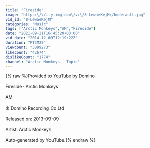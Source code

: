 ```yaml
---
title: "Fireside"
image: "https:\/\/i.ytimg.com\/vi\/8-LewaeKejM\/hqdefault.jpg"
vid_id: "8-LewaeKejM"
categories: "Music"
tags: ["Arctic Monkeys","AM","Fireside"]
date: "2021-09-21T16:45:20+03:00"
vid_date: "2014-12-09T12:19:22Z"
duration: "PT3M2S"
viewcount: "3899273"
likeCount: "42674"
dislikeCount: "1774"
channel: "Arctic Monkeys - Topic"
---
```

{% raw %}Provided to YouTube by Domino<br /><br />Fireside · Arctic Monkeys<br /><br />AM<br /><br />℗ Domino Recording Co Ltd<br /><br />Released on: 2013-09-09<br /><br />Artist: Arctic Monkeys<br /><br />Auto-generated by YouTube.{% endraw %}
